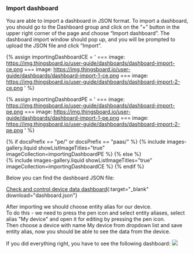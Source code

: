 ### Import dashboard

You are able to import a dashboard in JSON format. To import a dashboard, you should go to the Dashboard group and click
 on the “+” button in the upper right corner of the page and choose “Import dashboard”. The dashboard import window 
should pop up, and you will be prompted to upload the JSON file and click “Import”.

{% assign importingDashboardCE = '
    ===
        image: https://img.thingsboard.io/user-guide/dashboards/dashboard-import-ce.png
    ===
        image: https://img.thingsboard.io/user-guide/dashboards/dashboard-import-1-ce.png
    ===
        image: https://img.thingsboard.io/user-guide/dashboards/dashboard-import-2-ce.png
    '
%}

{% assign importingDashboardPE = '
    ===
        image: https://img.thingsboard.io/user-guide/dashboards/dashboard-import-pe.png
    ===
        image: https://img.thingsboard.io/user-guide/dashboards/dashboard-import-1-pe.png
    ===
        image: https://img.thingsboard.io/user-guide/dashboards/dashboard-import-2-pe.png
    '
%}

{% if docsPrefix == "pe/" or docsPrefix == "paas/" %}
    {% include images-gallery.liquid showListImageTitles="true" imageCollection=importingDashboardPE %}
{% else %}  
    {% include images-gallery.liquid showListImageTitles="true" imageCollection=importingDashboardCE %}
{% endif %}

Below you can find the dashboard JSON file:

[Check and control device data dashboard](/docs/devices-library/resources/dashboards/minicomputers/dashboard.json){:target="_blank" download="dashboard.json"}

After importing we should choose entity alias for our device.  
To do this - we need to press the pen icon and select entity aliases, select alias "My device" and open it for editing by pressing the pen icon.    
Then choose a device with name My device from dropdown list and save entity alias, now you should be able to see the data from the device. 

If you did everything right, you have to see the following dashboard:
![](https://img.thingsboard.io/devices-library/basic/single-board-computers/minicomputer-dashboard.png)